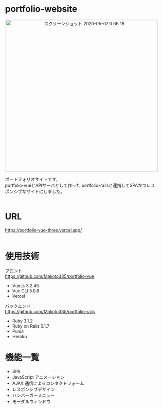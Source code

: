 # portfolio-website

<div align="center">
 <img width="500" alt="スクリーンショット 2020-05-07 0 06 18" src="https://user-images.githubusercontent.com/102998595/206843251-2b16b425-27de-462b-a071-75427b3ac93b.png">
</div>

ポートフォリオサイトです。<br >
portfolio-vueとAPIサーバとして作った portfolio-railsと連携してSPAかつレスポンシブなサイトにしました。 <br >
<br >

# URL

https://portfolio-vue-three.vercel.app/
<br ><br >

# 使用技術

フロント
<br >https://github.com/Makoto335/portfolio-vue
- Vue.js 3.2.45
- Vue CLI 5.0.8
- Vercel

バックエンド<br>https://github.com/Makoto335/portfolio-rails

- Ruby 3.1.2
- Ruby on Rails 6.1.7
- Puma
- Heroku

# 機能一覧

- SPA
- JavaScript アニメーション
- AJAX 通信によるコンタクトフォーム
- レスポンシブデザイン
- ハンバーガーメニュー
- モーダルウィンドウ
